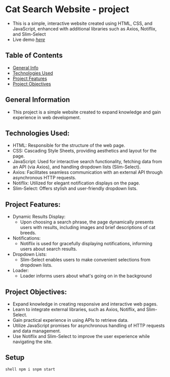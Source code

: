 # Cat Search Website - project
 -  This is a simple, interactive website created using HTML, CSS, and JavaScript, enhanced with additional libraries such as Axios, Notiflix, and Slim-Select
 - Live demo [_here_](https://pawelwiteckiwawrzyniak.github.io/cat-search-website-project/)
   
## Table of Contents
- [General Info](#general-information)
- [Technologies Used](#technologies-used)
- [Project Features](#project-features)
- [Project Objectives](#project-objectives)

## General Information
- This project is a simple website created to expand knowledge and gain experience in web development.
  
## Technologies Used:
- HTML: Responsible for the structure of the web page.
- CSS: Cascading Style Sheets, providing aesthetics and layout for the page.
- JavaScript: Used for interactive search functionality, fetching data from an API (via Axios), and handling dropdown lists (Slim-Select).
- Axios: Facilitates seamless communication with an external API through asynchronous HTTP requests.
- Notiflix: Utilized for elegant notification displays on the page.
- Slim-Select: Offers stylish and user-friendly dropdown lists.

## Project Features:
- Dynamic Results Display:
  - Upon choosing a search phrase, the page dynamically presents users with results, including images and brief descriptions of cat breeds.
- Notifications:
  - Notiflix is used for gracefully displaying notifications, informing users about search results.
- Dropdown Lists:
  - Slim-Select enables users to make convenient selections from dropdown lists.
- Loader:
  - Loader informs users about what's going on in the background 
  
## Project Objectives:
- Expand knowledge in creating responsive and interactive web pages.
- Learn to integrate external libraries, such as Axios, Notiflix, and Slim-Select.
- Gain practical experience in using APIs to retrieve data.
- Utilize JavaScript promises for asynchronous handling of HTTP requests and data management.
- Use Notiflix and Slim-Select to improve the user experience while navigating the site.

## Setup
``shell
npm i
snpm start
``
